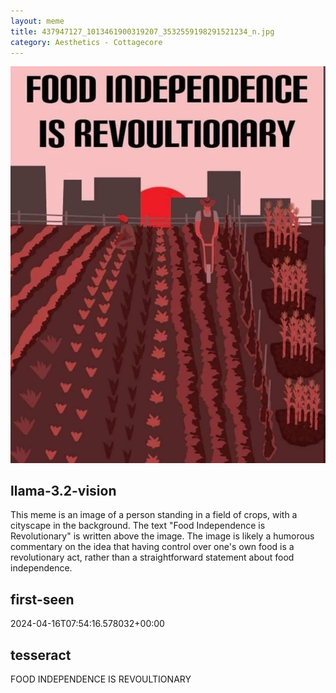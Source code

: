 ```yaml
---
layout: meme
title: 437947127_1013461900319207_3532559198291521234_n.jpg
category: Aesthetics - Cottagecore
---
```


<div markdown="0"><a href="437947127_1013461900319207_3532559198291521234_n.jpg"><img class="photo" src="437947127_1013461900319207_3532559198291521234_n.jpg" /></a>

<h2>llama-3.2-vision</h2>
<p title="Llama-3.2-11B is a really good model that probably gets the visual details right but doesn't understand literary or media references, and often fails to accurately represent the physical arrangement of objects and the implied relationships between the objects.">This meme is an image of a person standing in a field of crops, with a cityscape in the background. The text &quot;Food Independence is Revolutionary&quot; is written above the image. The image is likely a humorous commentary on the idea that having control over one&#x27;s own food is a revolutionary act, rather than a straightforward statement about food independence.</p>

<h2>first-seen</h2>
<p title="Because Git doesn't preserve file modification times, this metadata file contains the file's modification time when it was added to the library.">2024-04-16T07:54:16.578032+00:00</p>

<h2>tesseract</h2>
<p title="Tesseract is often terrible and just gives a lot of nonsense characters, but it used to be the state of the art, and usually it is better at correctly representing text than llama-3.2-vision-11b.">FOOD INDEPENDENCE IS REVOULTIONARY</p>

</div>

